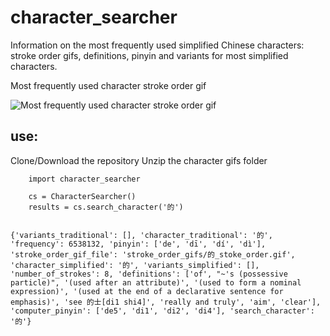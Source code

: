 # character_searcher
Information on the most frequently used simplified Chinese characters: stroke order gifs, definitions, pinyin and variants for most simplified characters.

Most frequently used character stroke order gif

![Most frequently used character stroke order gif](https://github.com/browlm13/CharacterSearcher/blob/master/CharacterSearcher/的_stoke_order.gif)

## use:

Clone/Download the repository
Unzip the character gifs folder

```
    import character_searcher

    cs = CharacterSearcher()
    results = cs.search_character('的')
    
```

```
{'variants_traditional': [], 'character_traditional': '的', 'frequency': 6538132, 'pinyin': ['de', 'dī', 'dí', 'dì'], 'stroke_order_gif_file': 'stroke_order_gifs/的_stoke_order.gif', 'character_simplified': '的', 'variants_simplified': [], 'number_of_strokes': 8, 'definitions': ['of', "~'s (possessive particle)", '(used after an attribute)', '(used to form a nominal expression)', '(used at the end of a declarative sentence for emphasis)', 'see 的士[di1 shi4]', 'really and truly', 'aim', 'clear'], 'computer_pinyin': ['de5', 'di1', 'di2', 'di4'], 'search_character': '的'}
```
